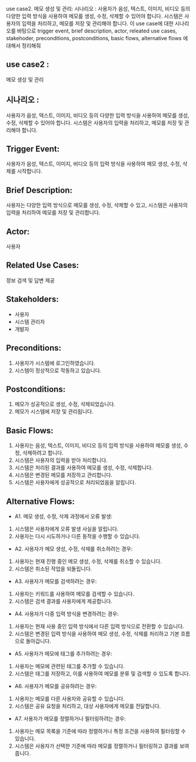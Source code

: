 use case2. 메모 생성 및 관리:
시나리오 : 사용자가 음성, 텍스트, 이미지, 비디오 등의 다양한 입력 방식을 사용하여 메모를 생성, 수정, 삭제할 수 있어야 합니다. 시스템은 사용자의 입력을 처리하고, 메모를 저장 및 관리해야 합니다.
이 use case에 대한 시나리오를 바탕으로 trigger event, brief description, actor, releated use cases, stakehoder, preconditions, postconditions, basic flows, alternative flows 에 대해서 정리해줘

## use case2 : 
메모 생성 및 관리

## 시나리오 : 
사용자가 음성, 텍스트, 이미지, 비디오 등의 다양한 입력 방식을 사용하여 메모를 생성, 수정, 삭제할 수 있어야 합니다. 시스템은 사용자의 입력을 처리하고, 메모를 저장 및 관리해야 합니다.

## Trigger Event: 
사용자가 음성, 텍스트, 이미지, 비디오 등의 입력 방식을 사용하여 메모 생성, 수정, 삭제를 시작합니다.

## Brief Description: 
사용자는 다양한 입력 방식으로 메모를 생성, 수정, 삭제할 수 있고, 시스템은 사용자의 입력을 처리하여 메모를 저장 및 관리합니다.

## Actor: 
사용자

## Related Use Cases: 
정보 검색 및 답변 제공

## Stakeholders: 
- 사용자
- 시스템 관리자
- 개발자

## Preconditions:
1. 사용자가 시스템에 로그인하였습니다.
1. 시스템이 정상적으로 작동하고 있습니다.

## Postconditions:
1. 메모가 성공적으로 생성, 수정, 삭제되었습니다.
1. 메모가 시스템에 저장 및 관리됩니다.

## Basic Flows:
1. 사용자는 음성, 텍스트, 이미지, 비디오 등의 입력 방식을 사용하여 메모를 생성, 수정, 삭제하려고 합니다.
1. 시스템은 사용자의 입력을 받아 처리합니다.
1. 시스템은 처리된 결과를 사용하여 메모를 생성, 수정, 삭제합니다.
1. 시스템은 변경된 메모를 저장하고 관리합니다.
1. 시스템은 사용자에게 성공적으로 처리되었음을 알립니다.

## Alternative Flows:
- A1. 메모 생성, 수정, 삭제 과정에서 오류 발생:
1. 시스템은 사용자에게 오류 발생 사실을 알립니다.
1. 사용자는 다시 시도하거나 다른 동작을 수행할 수 있습니다.

- A2. 사용자가 메모 생성, 수정, 삭제를 취소하려는 경우:
1. 사용자는 현재 진행 중인 메모 생성, 수정, 삭제를 취소할 수 있습니다.
1. 시스템은 취소된 작업을 되돌립니다.

- A3. 사용자가 메모를 검색하려는 경우:
1. 사용자는 키워드를 사용하여 메모를 검색할 수 있습니다.
1. 시스템은 검색 결과를 사용자에게 제공합니다.

- A4. 사용자가 다중 입력 방식을 변경하려는 경우:
1. 사용자는 현재 사용 중인 입력 방식에서 다른 입력 방식으로 전환할 수 있습니다.
1. 시스템은 변경된 입력 방식을 사용하여 메모 생성, 수정, 삭제를 처리하고 기본 흐름으로 돌아갑니다.

- A5. 사용자가 메모에 태그를 추가하려는 경우:
1. 사용자는 메모에 관련된 태그를 추가할 수 있습니다.
1. 시스템은 태그를 저장하고, 이를 사용하여 메모를 분류 및 검색할 수 있도록 합니다.

- A6. 사용자가 메모를 공유하려는 경우:
1. 사용자는 메모를 다른 사용자와 공유할 수 있습니다.
1. 시스템은 공유 요청을 처리하고, 대상 사용자에게 메모를 전달합니다.

- A7. 사용자가 메모를 정렬하거나 필터링하려는 경우:
1. 사용자는 메모 목록을 기준에 따라 정렬하거나 특정 조건을 사용하여 필터링할 수 있습니다.
1. 시스템은 사용자가 선택한 기준에 따라 메모를 정렬하거나 필터링하고 결과를 보여줍니다.